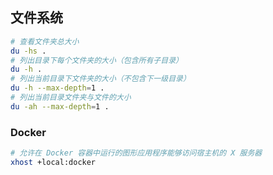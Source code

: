 
## 文件系统

```bash
# 查看文件夹总大小
du -hs .
# 列出目录下每个文件夹的大小（包含所有子目录）
du -h .
# 列出当前目录下文件夹的大小（不包含下一级目录）
du -h --max-depth=1 .
# 列出当前目录文件夹与文件的大小
du -ah --max-depth=1 .
```


### Docker

```bash
# 允许在 Docker 容器中运行的图形应用程序能够访问宿主机的 X 服务器
xhost +local:docker
```